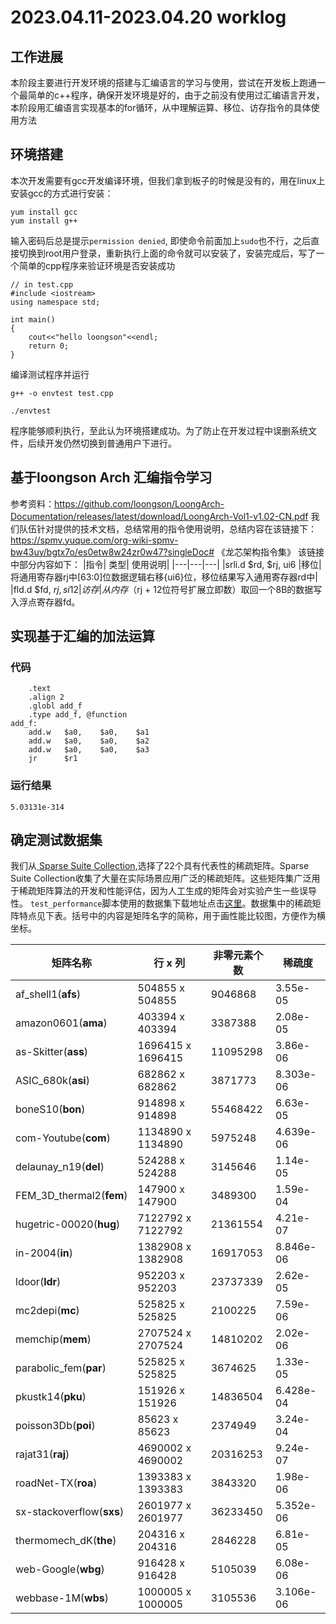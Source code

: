# 2023.04.11-2023.04.20 worklog
## 工作进展
本阶段主要进行开发环境的搭建与汇编语言的学习与使用，尝试在开发板上跑通一个最简单的c++程序，确保开发环境是好的，由于之前没有使用过汇编语言开发，本阶段用汇编语言实现基本的for循环，从中理解运算、移位、访存指令的具体使用方法
## 环境搭建
本次开发需要有gcc开发编译环境，但我们拿到板子的时候是没有的，用在linux上安装gcc的方式进行安装：
```
yum install gcc
yum install g++
```
输入密码后总是提示`permission denied`, 即使命令前面加上`sudo`也不行，之后直接切换到root用户登录，重新执行上面的命令就可以安装了，安装完成后，写了一个简单的cpp程序来验证环境是否安装成功
```
// in test.cpp
#include <iostream>
using namespace std;

int main()
{
    cout<<"hello loongson"<<endl;
    return 0;
}
```
编译测试程序并运行
```
g++ -o envtest test.cpp

./envtest
```
程序能够顺利执行，至此认为环境搭建成功。为了防止在开发过程中误删系统文件，后续开发仍然切换到普通用户下进行。

## 基于loongson Arch 汇编指令学习
参考资料：https://github.com/loongson/LoongArch-Documentation/releases/latest/download/LoongArch-Vol1-v1.02-CN.pdf
我们队伍针对提供的技术文档，总结常用的指令使用说明，总结内容在该链接下：https://spmv.yuque.com/org-wiki-spmv-bw43uy/bgtx7o/es0etw8w24zr0w47?singleDoc# 《龙芯架构指令集》
该链接中部分内容如下：
|指令| 类型| 使用说明|
|---|---|---|
|srli.d $rd,  $rj, ui6	|移位|将通用寄存器rj中[63:0]位数据逻辑右移{ui6}位，移位结果写入通用寄存器rd中|
|fld.d $fd,  $rj,  si12	|访存|从内存（$rj + 12位符号扩展立即数）取回一个8B的数据写入浮点寄存器fd。
## 实现基于汇编的加法运算
### 代码
```
    .text
    .align 2
    .globl add_f
    .type add_f, @function
add_f:
    add.w   $a0,    $a0,    $a1
    add.w   $a0,    $a0,    $a2
    add.w   $a0,    $a0,    $a3
    jr      $r1

```
### 运行结果
```
5.03131e-314
```

## 确定测试数据集
我们从[ Sparse Suite Collection](https://sparse.tamu.edu/),选择了22个具有代表性的稀疏矩阵。Sparse Suite Collection收集了大量在实际场景应用广泛的稀疏矩阵。这些矩阵集广泛用于稀疏矩阵算法的开发和性能评估，因为人工生成的矩阵会对实验产生一些误导性。 `test_performance`脚本使用的数据集下载地址点击[这里](https://pan.baidu.com/s/1xqiqJ3GySV2QYSnj4xEhYA?pwd=c57w)。数据集中的稀疏矩阵特点见下表。括号中的内容是矩阵名字的简称，用于画性能比较图，方便作为横坐标。


| 矩阵名称 | 行 x 列 | 非零元素个数 | 稀疏度 |
| --- | --- | --- | --- |
| af_shell1(**afs**) | 504855 x 504855 | 9046868 | 3.55e-05 |
| amazon0601(**ama**) | 403394 x 403394 | 3387388 | 2.08e-05 |
| as-Skitter(**ass**) | 1696415 x 1696415 | 11095298 | 3.86e-06 |
| ASIC_680k(**asi**) | 682862 x 682862 | 3871773 | 8.303e-06 |
| boneS10(**bon**) | 914898 x 914898 | 55468422 | 6.63e-05 |
| com-Youtube(**com**) | 1134890 x 1134890 | 5975248 | 4.639e-06 |
| delaunay_n19(**del**) | 524288 x 524288 | 3145646 | 1.14e-05 |
| FEM_3D_thermal2(**fem**) | 147900 x 147900 | 3489300 | 1.59e-04 |
| hugetric-00020(**hug**) | 7122792 x 7122792 | 21361554 | 4.21e-07 |
| in-2004(**in**) | 1382908 x 1382908 | 16917053 | 8.846e-06 |
| ldoor(**ldr**) | 952203 x 952203 | 23737339 | 2.62e-05 |
| mc2depi(**mc**) | 525825 x 525825 | 2100225 | 7.59e-06 |
| memchip(**mem**) | 2707524 x 2707524 | 14810202 | 2.02e-06 |
| parabolic_fem(**par**) | 525825 x 525825 | 3674625 | 1.33e-05 |
| pkustk14(**pku**) | 151926 x 151926 | 14836504 | 6.428e-04 |
| poisson3Db(**poi**) | 85623 x 85623 | 2374949 | 3.24e-04 |
| rajat31(**raj**) | 4690002 x 4690002 | 20316253 | 9.24e-07 |
| roadNet-TX(**roa**) | 1393383 x 1393383 | 3843320 | 1.98e-06 |
| sx-stackoverflow(**sxs**) | 2601977 x 2601977 | 36233450 | 5.352e-06 |
| thermomech_dK(**the**) | 204316 x 204316 | 2846228 | 6.81e-05 |
| web-Google(**wbg**) | 916428 x 916428 | 5105039 | 6.08e-06 |
| webbase-1M(**wbs**) | 1000005 x 1000005 | 3105536 | 3.106e-06 |
